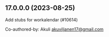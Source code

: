 ## 17.0.0.0 (2023-08-25)

Add stubs for workalendar (#10614)

Co-authored-by: Akuli <akuviljanen17@gmail.com>

